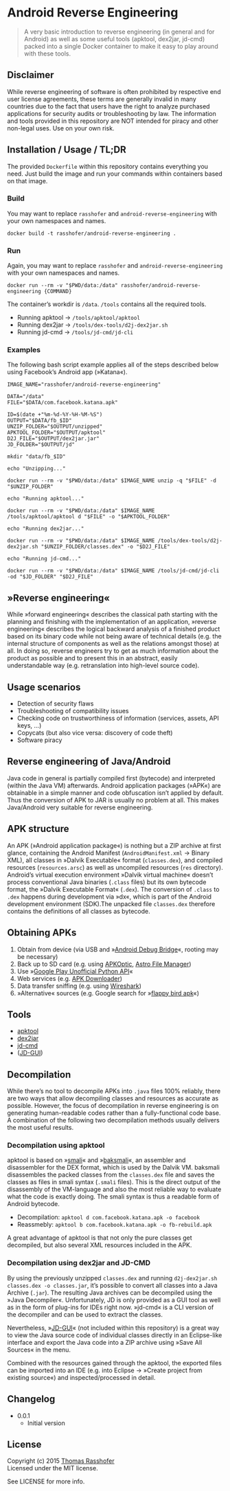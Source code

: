 # Android Reverse Engineering

> A very basic introduction to reverse engineering (in general and for Android) as well as some useful tools (apktool, dex2jar, jd-cmd) packed into a single Docker container to make it easy to play around with these tools.

## Disclaimer

While reverse engineering of software is often prohibited by respective end user license agreements, these terms are generally invalid in many countries due to the fact that users have the right to analyze purchased applications for security audits or troubleshooting by law. The information and tools provided in this repository are NOT intended for piracy and other non-legal uses. Use on your own risk.

## Installation / Usage / TL;DR

The provided `Dockerfile` within this repository contains everything you need. Just build the image and run your commands within containers based on that image.

### Build

You may want to replace `rasshofer` and `android-reverse-engineering` with your own namespaces and names.

```shell
docker build -t rasshofer/android-reverse-engineering .
```

### Run

Again, you may want to replace `rasshofer` and `android-reverse-engineering` with your own namespaces and names.

```shell
docker run --rm -v "$PWD/data:/data" rasshofer/android-reverse-engineering {COMMAND}
```

The container’s workdir is `/data`. `/tools` contains all the required tools.

- Running apktool → `/tools/apktool/apktool`
- Running dex2jar → `/tools/dex-tools/d2j-dex2jar.sh`
- Running jd-cmd → `/tools/jd-cmd/jd-cli`

### Examples

The following bash script example applies all of the steps described below using Facebook’s Android app (»Katana«).

```shell
IMAGE_NAME="rasshofer/android-reverse-engineering"

DATA="/data"
FILE="$DATA/com.facebook.katana.apk"

ID=$(date +"%m-%d-%Y-%H-%M-%S")
OUTPUT="$DATA/fb_$ID"
UNZIP_FOLDER="$OUTPUT/unzipped"
APKTOOL_FOLDER="$OUTPUT/apktool"
D2J_FILE="$OUTPUT/dex2jar.jar"
JD_FOLDER="$OUTPUT/jd"

mkdir "data/fb_$ID"

echo "Unzipping..."

docker run --rm -v "$PWD/data:/data" $IMAGE_NAME unzip -q "$FILE" -d "$UNZIP_FOLDER"

echo "Running apktool..."

docker run --rm -v "$PWD/data:/data" $IMAGE_NAME /tools/apktool/apktool d "$FILE" -o "$APKTOOL_FOLDER"

echo "Running dex2jar..."

docker run --rm -v "$PWD/data:/data" $IMAGE_NAME /tools/dex-tools/d2j-dex2jar.sh "$UNZIP_FOLDER/classes.dex" -o "$D2J_FILE"

echo "Running jd-cmd..."

docker run --rm -v "$PWD/data:/data" $IMAGE_NAME /tools/jd-cmd/jd-cli -od "$JD_FOLDER" "$D2J_FILE"
```

## »Reverse engineering«

While »forward engineering« describes the classical path starting with the planning and finishing with the implementation of an application, »reverse engineering« describes the logical backward analysis of a finished product based on its binary code while not being aware of technical details (e.g. the internal structure of components as well as the relations amongst those) at all. In doing so, reverse engineers try to get as much information about the product as possible and to present this in an abstract, easily understandable way (e.g. retranslation into high-level source code).

## Usage scenarios

- Detection of security flaws
- Troubleshooting of compatibility issues
- Checking code on trustworthiness of information (services, assets, API keys, ...)
- Copycats (but also vice versa: discovery of code theft)
- Software piracy

## Reverse engineering of Java/Android

Java code in general is partially compiled first (bytecode) and interpreted (within the Java VM) afterwards. Android application packages (»APK«) are obtainable in a simple manner and code obfuscation isn’t applied by default. Thus the conversion of APK to JAR is usually no problem at all. This makes Java/Android very suitable for reverse engineering.

## APK structure

An APK (»Android application package«) is nothing but a ZIP archive at first glance, containing the Android Manifest (`AndroidManifest.xml` → Binary XML), all classes in »Dalvik Executable« format (`classes.dex`), and compiled resources (`resources.arsc`) as well as uncompiled resources (`res` directory). Android’s virtual execution environment »Dalvik virtual machine« doesn’t process conventional Java binaries (`.class` files) but its own bytecode format, the »Dalvik Executable Format« (`.dex`). The conversion of `.class` to `.dex` happens during development via »dx«, which is part of the Android development environment (SDK).The unpacked file `classes.dex` therefore contains the definitions of all classes as bytecode.

## Obtaining APKs

1. Obtain from device (via USB and »[Android Debug Bridge](http://developer.android.com/tools/help/adb.html)«, rooting may be necessary)
2. Back up to SD card (e.g. using [APKOptic](https://play.google.com/store/apps/details?id=com.mlst.appmanager), [Astro File Manager](https://play.google.com/store/apps/details?id=com.metago.astro))
3. Use »[Google Play Unofficial Python API](https://github.com/egirault/googleplay-api)«
4. Web services (e.g. [APK Downloader](http://apps.evozi.com/apk-downloader/))
5. Data transfer sniffing (e.g. using [Wireshark](http://www.wireshark.org/))
6. »Alternative« sources (e.g. Google search for »[flappy bird apk](https://www.google.com/search?q=flappy+bird+apk)«)

## Tools

- [apktool](http://ibotpeaches.github.io/Apktool/)
- [dex2jar](https://github.com/pxb1988/dex2jar)
- [jd-cmd](https://github.com/kwart/jd-cmd)
- ([JD-GUI](http://jd.benow.ca/))

## Decompilation

While there’s no tool to decompile APKs into `.java` files 100% reliably, there are two ways that allow decompiling classes and resources as accurate as possible. However, the focus of decompilation in reverse engineering is on generating human-readable codes rather than a fully-functional code base. A combination of the following two decompilation methods usually delivers the most useful results.

### Decompilation using apktool

apktool is based on »[smali](https://github.com/JesusFreke/smali)« and »[baksmali](https://github.com/JesusFreke/smali)«, an assembler and disassembler for the DEX format, which is used by the Dalvik VM. baksmali disassembles the packed classes from the `classes.dex` file and saves the classes as files in smali syntax (`.smali` files). This is the direct output of the disassembly of the VM-language and also the most reliable way to evaluate what the code is exactly doing. The smali syntax is thus a readable form of Android bytecode.

- Decompilation: `apktool d com.facebook.katana.apk -o facebook`
- Reassmebly: `apktool b com.facebook.katana.apk -o fb-rebuild.apk`

A great advantage of apktool is that not only the pure classes get decompiled, but also several XML resources included in the APK.

### Decompilation using dex2jar and JD-CMD

By using the previously unzipped `classes.dex` and running `d2j-dex2jar.sh classes.dex -o classes.jar`, it’s possible to convert all classes into a Java Archive (`.jar`). The resulting Java archives can be decompiled using the »Java Decompiler«. Unfortunately, JD is only provided as a GUI tool as well as in the form of plug-ins for IDEs right now. »jd-cmd« is a CLI version of the decompiler and can be used to extract the classes.

Nevertheless, »[JD-GUI](http://jd.benow.ca/)« (not included within this repository) is a great way to view the Java source code of individual classes directly in an Eclipse-like interface and export the Java code into a ZIP archive using »Save All Sources« in the menu.

Combined with the resources gained through the apktool, the exported files can be imported into an IDE (e.g. into Eclipse → »Create project from existing source«) and inspected/processed in detail.

## Changelog

* 0.0.1
  * Initial version

## License

Copyright (c) 2015 [Thomas Rasshofer](http://thomasrasshofer.com/)  
Licensed under the MIT license.

See LICENSE for more info.
